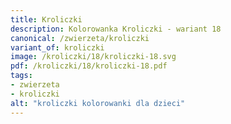 ```yaml
---
title: Kroliczki
description: Kolorowanka Kroliczki - wariant 18
canonical: /zwierzeta/kroliczki
variant_of: kroliczki
image: /kroliczki/18/kroliczki-18.svg
pdf: /kroliczki/18/kroliczki-18.pdf
tags:
- zwierzeta
- kroliczki
alt: "kroliczki kolorowanki dla dzieci"
---
```


